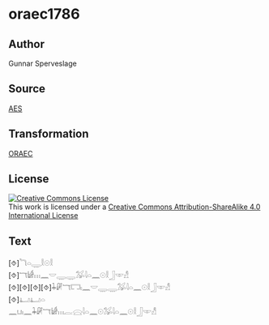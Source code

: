 # oraec1786

## Author

Gunnar Sperveslage

## Source

[AES](https://github.com/simondschweitzer/aes)

## Transformation

[ORAEC](https://oraec.github.io/)

## License

<a rel="license" href="http://creativecommons.org/licenses/by-sa/4.0/"><img alt="Creative Commons License" style="border-width:0" src="https://i.creativecommons.org/l/by-sa/4.0/88x31.png" /></a><br />This work is licensed under a <a rel="license" href="http://creativecommons.org/licenses/by-sa/4.0/">Creative Commons Attribution-ShareAlike 4.0 International License</a>

## Text

[⯑]𓆓𓏏𓇾𓎛𓇳𓎛<br>
[⯑]𓄓𓀎𓏥𓈖𓎟𓇾𓇾𓅮𓇋𓏏𓈖𓇳𓎛𓃀𓎱𓀭<br>
[⯑][⯑][⯑][⯑]𓇓𓏞𓄓𓉐𓏤𓈖𓎟𓇾𓇾𓅮𓇋𓏏𓈖𓇳𓎛𓃀𓎱𓀭<br>
[⯑]𓂞𓂞𓏏<br>
𓈖𓂓𓏤𓈖𓇓𓏞𓄓𓀎𓏥𓐛𓈍𓇋𓏏𓈖𓇳𓅮𓇋𓏏𓈖𓇳𓎛𓃀𓎱𓀭<br>

